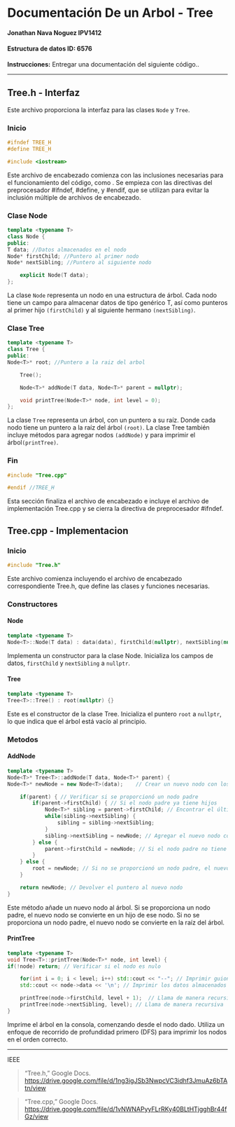 # Documentación De un Arbol - Tree

#### Jonathan Nava Noguez   IPV1412

#### Estructura de datos    ID: 6576

**Instrucciones:** Entregar una documentación del siguiente código..

---

## Tree.h - Interfaz
Este archivo proporciona la interfaz para las clases `Node` y `Tree`.
### Inicio
```cpp
#ifndef TREE_H
#define TREE_H

#include <iostream>
```
Este archivo de encabezado comienza con las inclusiones necesarias para el funcionamiento del código, como <iostream>.
Se empieza con las directivas del preprocesador #ifndef, #define, y #endif, que se utilizan para evitar la inclusión múltiple de archivos de encabezado.
<br>
### Clase Node
```cpp
template <typename T>
class Node {
public:
T data; //Datos almacenados en el nodo
Node* firstChild; //Puntero al primer nodo
Node* nextSibling; //Puntero al siguiente nodo

    explicit Node(T data);
};
```
La clase `Node` representa un nodo en una estructura de árbol.
Cada nodo tiene un campo para almacenar datos de tipo genérico T, así como punteros al primer hijo `(firstChild)` y al siguiente hermano `(nextSibling)`.
<br>
### Clase Tree
```cpp
template <typename T>
class Tree {
public:
Node<T>* root; //Puntero a la raiz del arbol

    Tree();

    Node<T>* addNode(T data, Node<T>* parent = nullptr);

    void printTree(Node<T>* node, int level = 0);
};
```
La clase `Tree` representa un árbol, con un puntero a su raíz.
Donde cada nodo tiene un puntero a la raíz del árbol `(root)`. 
La clase Tree también incluye métodos para agregar nodos `(addNode)` y para imprimir el árbol`(printTree)`.
<br>
### Fin
```cpp
#include "Tree.cpp"

#endif //TREE_H
```
Esta sección finaliza el archivo de encabezado e incluye el archivo de implementación Tree.cpp y se cierra la directiva de preprocesador #ifndef.
<br>
## Tree.cpp - Implementacion
### Inicio
```cpp
#include "Tree.h"
```
Este archivo comienza incluyendo el archivo de encabezado correspondiente Tree.h, que define las clases y funciones necesarias.
<br>

### Constructores
#### Node
```cpp
template <typename T>
Node<T>::Node(T data) : data(data), firstChild(nullptr), nextSibling(nullptr) {}
```
Implementa un constructor para la clase Node. 
Inicializa los campos de datos, `firstChild` y `nextSibling` a `nullptr`.
<br>
#### Tree
```cpp
template <typename T>
Tree<T>::Tree() : root(nullptr) {}
```
Este es el constructor de la clase Tree. 
Inicializa el puntero `root` a `nullptr`, lo que indica que el árbol está vacío al principio.
<br>
### Metodos
#### AddNode
```cpp
template <typename T>
Node<T>* Tree<T>::addNode(T data, Node<T>* parent) {
Node<T>* newNode = new Node<T>(data);    // Crear un nuevo nodo con los datos proporcionados

    if(parent) { // Verificar si se proporcionó un nodo padre
        if(parent->firstChild) { // Si el nodo padre ya tiene hijos
            Node<T>* sibling = parent->firstChild; // Encontrar el último hijo del nodo padre
            while(sibling->nextSibling) {
                sibling = sibling->nextSibling; 
            }
            sibling->nextSibling = newNode; // Agregar el nuevo nodo como hermano del último hijo
        } else {
            parent->firstChild = newNode; // Si el nodo padre no tiene hijos, el nuevo nodo se convierte en el primer hijo
        }
    } else {
        root = newNode; // Si no se proporcionó un nodo padre, el nuevo nodo se convierte en la raíz del árbol
    }

    return newNode; // Devolver el puntero al nuevo nodo
}
```
Este método añade un nuevo nodo al árbol.
Si se proporciona un nodo padre, el nuevo nodo se convierte en un hijo de ese nodo. 
Si no se proporciona un nodo padre, el nuevo nodo se convierte en la raíz del árbol.
<br>
#### PrintTree
```cpp
template <typename T>
void Tree<T>::printTree(Node<T>* node, int level) {
if(!node) return; // Verificar si el nodo es nulo

    for(int i = 0; i < level; i++) std::cout << "--"; // Imprimir guiones para representar la profundidad del nodo en el árbol
    std::cout << node->data << '\n'; // Imprimir los datos almacenados en el nodo actual

    printTree(node->firstChild, level + 1);  // Llama de manera recursiva al método para imprimir los hijos del nodo actual
    printTree(node->nextSibling, level); // Llama de manera recursiva  al método para imprimir los hermanos del nodo actual
}
```
Imprime el árbol en la consola, comenzando desde el nodo dado. 
Utiliza un enfoque de recorrido de profundidad primero (DFS) para imprimir los nodos en el orden correcto.
<br>

---
IEEE
> “Tree.h,” Google Docs. https://drive.google.com/file/d/1ng3igJSb3NwpcVC3idhf3JmuAz6bTAtn/view

> “Tree.cpp,” Google Docs. https://drive.google.com/file/d/1vNWNAPyyFLrRKy40BLtHTjgghBr44fGz/view